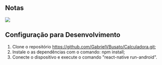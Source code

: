 ## Notas

<img src="/src/images/notes"/>

## Configuração para Desenvolvimento

1. Clone o repositório https://github.com/GabrielVBusato/Calculadora.git;
2. Instale o as dependências com o comando: npm install;
3. Conecte o dispositivo e execute o comando "react-native run-android".
